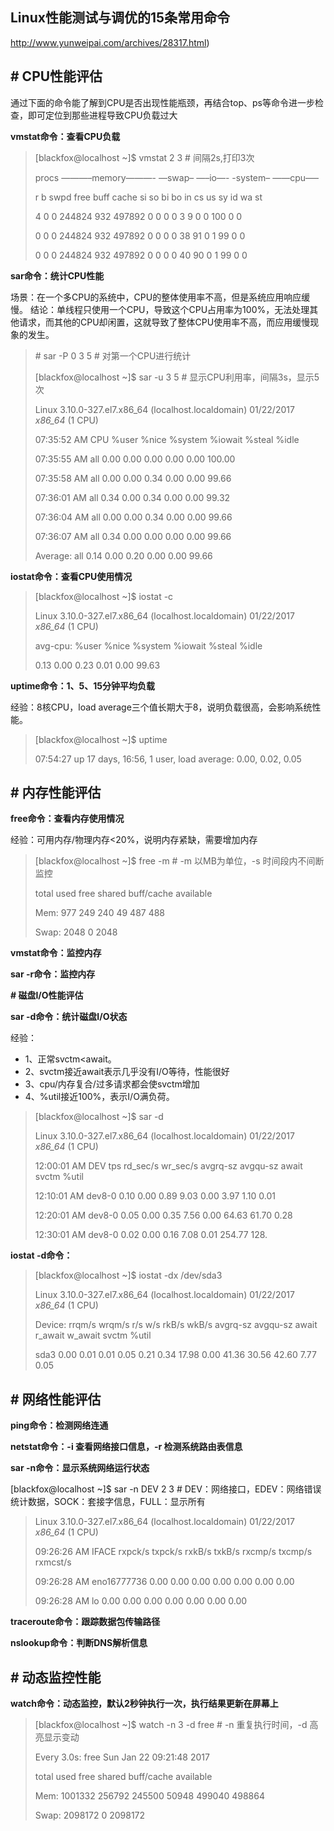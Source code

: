 ## Linux性能测试与调优的15条常用命令

http://www.yunweipai.com/archives/28317.html)

## **# CPU性能评估**

通过下面的命令能了解到CPU是否出现性能瓶颈，再结合top、ps等命令进一步检查，即可定位到那些进程导致CPU负载过大

**vmstat命令：查看CPU负载**

> [blackfox@localhost ~]$ vmstat 2 3 # 间隔2s,打印3次
>
> procs ———–memory———- —swap– —–io—- -system– ——cpu—–
>
> r b swpd free buff cache si so bi bo in cs us sy id wa st
>
> 4 0 0 244824 932 497892 0 0 0 0 3 9 0 0 100 0 0
>
> 0 0 0 244824 932 497892 0 0 0 0 38 91 0 1 99 0 0
>
> 0 0 0 244824 932 497892 0 0 0 0 40 90 0 1 99 0 0

**sar命令：统计CPU性能**

场景：在一个多CPU的系统中，CPU的整体使用率不高，但是系统应用响应缓慢。 结论：单线程只使用一个CPU，导致这个CPU占用率为100%，无法处理其他请求，而其他的CPU却闲置，这就导致了整体CPU使用率不高，而应用缓慢现象的发生。

> \# sar -P 0 3 5 # 对第一个CPU进行统计
>
> [blackfox@localhost ~]$ sar -u 3 5 # 显示CPU利用率，间隔3s，显示5次
>
> Linux 3.10.0-327.el7.x86_64 (localhost.localdomain) 01/22/2017 _x86_64_	(1 CPU)
>
> 07:35:52 AM CPU %user %nice %system %iowait %steal %idle
>
> 07:35:55 AM all 0.00 0.00 0.00 0.00 0.00 100.00
>
> 07:35:58 AM all 0.00 0.00 0.34 0.00 0.00 99.66
>
> 07:36:01 AM all 0.34 0.00 0.34 0.00 0.00 99.32
>
> 07:36:04 AM all 0.00 0.00 0.34 0.00 0.00 99.66
>
> 07:36:07 AM all 0.34 0.00 0.00 0.00 0.00 99.66
>
> Average: all 0.14 0.00 0.20 0.00 0.00 99.66

**iostat命令：查看CPU使用情况**

> [blackfox@localhost ~]$ iostat -c
>
> Linux 3.10.0-327.el7.x86_64 (localhost.localdomain) 01/22/2017 _x86_64_	(1 CPU)
>
> avg-cpu: %user %nice %system %iowait %steal %idle
>
> 0.13 0.00 0.23 0.01 0.00 99.63

**uptime命令：1、5、15分钟平均负载**

经验：8核CPU，load average三个值长期大于8，说明负载很高，会影响系统性能。

> [blackfox@localhost ~]$ uptime
>
> 07:54:27 up 17 days, 16:56, 1 user, load average: 0.00, 0.02, 0.05

## **# 内存性能评估**

**free命令：查看内存使用情况**

经验：可用内存/物理内存<20%，说明内存紧缺，需要增加内存

> [blackfox@localhost ~]$ free -m # -m 以MB为单位，-s 时间段内不间断监控
>
> total used free shared buff/cache available
>
> Mem: 977 249 240 49 487 488
>
> Swap: 2048 0 2048

**vmstat命令：监控内存**

**sar -r命令：监控内存**

**# 磁盘I/O性能评估**

**sar -d命令：统计磁盘I/O状态**

经验：

- 1、正常svctm<await。
- 2、svctm接近await表示几乎没有I/O等待，性能很好
- 3、cpu/内存复合/过多请求都会使svctm增加
- 4、%util接近100%，表示I/O满负荷。

> [blackfox@localhost ~]$ sar -d
>
> Linux 3.10.0-327.el7.x86_64 (localhost.localdomain) 01/22/2017 _x86_64_	(1 CPU)
>
> 12:00:01 AM DEV tps rd_sec/s wr_sec/s avgrq-sz avgqu-sz await svctm %util
>
> 12:10:01 AM dev8-0 0.10 0.00 0.89 9.03 0.00 3.97 1.10 0.01
>
> 12:20:01 AM dev8-0 0.05 0.00 0.35 7.56 0.00 64.63 61.70 0.28
>
> 12:30:01 AM dev8-0 0.02 0.00 0.16 7.08 0.01 254.77 128.

**iostat -d命令：**

> [blackfox@localhost ~]$ iostat -dx /dev/sda3
>
> Linux 3.10.0-327.el7.x86_64 (localhost.localdomain) 01/22/2017 _x86_64_	(1 CPU)
>
> Device: rrqm/s wrqm/s r/s w/s rkB/s wkB/s avgrq-sz avgqu-sz await r_await w_await svctm %util
>
> sda3 0.00 0.01 0.01 0.05 0.21 0.34 17.98 0.00 41.36 30.56 42.60 7.77 0.05

## **# 网络性能评估**

**ping命令：检测网络连通**

**netstat命令：-i 查看网络接口信息，-r 检测系统路由表信息**

**sar -n命令：显示系统网络运行状态**

[blackfox@localhost ~]$ sar -n DEV 2 3 # DEV：网络接口，EDEV：网络错误统计数据，SOCK：套接字信息，FULL：显示所有

> Linux 3.10.0-327.el7.x86_64 (localhost.localdomain) 01/22/2017 _x86_64_	(1 CPU)
>
> 09:26:26 AM IFACE rxpck/s txpck/s rxkB/s txkB/s rxcmp/s txcmp/s rxmcst/s
>
> 09:26:28 AM eno16777736 0.00 0.00 0.00 0.00 0.00 0.00 0.00
>
> 09:26:28 AM lo 0.00 0.00 0.00 0.00 0.00 0.00 0.00

**traceroute命令：跟踪数据包传输路径**

**nslookup命令：判断DNS解析信息**

## **# 动态监控性能**

**watch命令：动态监控，默认2秒钟执行一次，执行结果更新在屏幕上**

> [blackfox@localhost ~]$ watch -n 3 -d free # -n 重复执行时间，-d 高亮显示变动
>
> Every 3.0s: free Sun Jan 22 09:21:48 2017
>
> total used free	shared buff/cache available
>
> Mem: 1001332	256792 245500	50948 499040	498864
>
> Swap: 2098172 0 2098172

